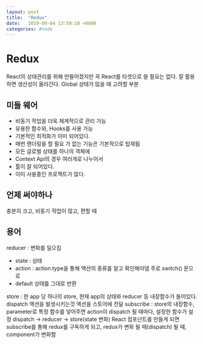 ```yaml
---
layout: post
title:  "Redux"
date:   2019-09-04 13:50:10 +0900
categories: #node
---
```


# Redux

React의 상태관리를 위해 만들어졌지만 꼭 React를 타겟으로 쓸 필요는 없다.
잘 활용하면 생산성이 올라간다.
Global 상태가 많을 때 고려할 부분

## 미들 웨어
- 비동기 작업을 더욱 체계적으로 관리 가능
- 유용한 함수와, Hooks를 사용 가능
- 기본적인 최적화가 이미 되어있다. 
 - 매번 랜더링을 할 필요 가 없는 기능은 기본적으로 탑재됨
- 모든 글로벌 상태를 하나의 객체에 
 - Context Api의 경우 여러개로 나누어서
- 툴이 잘 되어있다.
- 이미 사용중인 프로젝트가 많다.

## 언제 써야하나
충분히 크고, 비동기 작업이 많고, 편할 때

## 용어

reducer : 변화를 일으킴
 - state : 상태
 - action : action.type을 통해 액션의 종류를 알고 확인해야댐 주로 switch() 문으로 
 - default 상태를 그대로 반환

store : 한 app 당 하나의 store, 현재 app의 상태와 reducer 등 내장함수가 들어있다.
dispatch 액션을 발생시키는것 액션을 스토어에 전달
subscribe : store의 내장함수, parameter로 특정 함수를 넣어주면 action이 dispatch 될 때마다, 설정한 함수가 설정
dispatch -> reducer -> store(state 변화)
React 컴포넌트를 만들게 되면 subscribe를 통해 redux를 구독하게 되고, redux가 변화 될 때(dispatch) 될 때, component가 변화함


